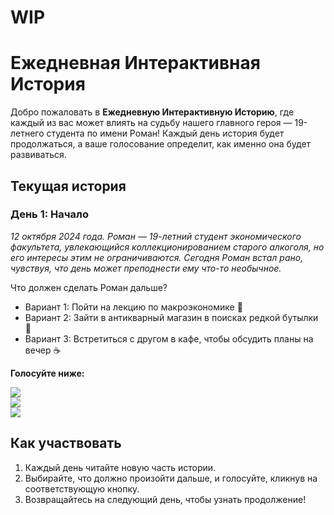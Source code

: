 # WIP

# Ежедневная Интерактивная История

Добро пожаловать в **Ежедневную Интерактивную Историю**, где каждый из вас может влиять на судьбу нашего главного героя — 19-летнего студента по имени Роман! Каждый день история будет продолжаться, а ваше голосование определит, как именно она будет развиваться.

## Текущая история

### День 1: Начало

_12 октября 2024 года. Роман — 19-летний студент экономического факультета, увлекающийся коллекционированием старого алкоголя, но его интересы этим не ограничиваются. Сегодня Роман встал рано, чувствуя, что день может преподнести ему что-то необычное._

Что должен сделать Роман дальше?
- Вариант 1: Пойти на лекцию по макроэкономике 📘
- Вариант 2: Зайти в антикварный магазин в поисках редкой бутылки 🍷
- Вариант 3: Встретиться с другом в кафе, чтобы обсудить планы на вечер ☕

**Голосуйте ниже:**

[![](https://img.shields.io/badge/Вариант%201-brightgreen)]()  
[![](https://img.shields.io/badge/Вариант%202-blue)]()  
[![](https://img.shields.io/badge/Вариант%203-yellow)]()

## Как участвовать
1. Каждый день читайте новую часть истории.
2. Выбирайте, что должно произойти дальше, и голосуйте, кликнув на соответствующую кнопку.
3. Возвращайтесь на следующий день, чтобы узнать продолжение!

